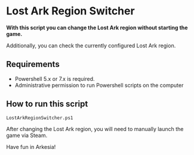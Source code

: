 # Lost Ark Region Switcher
**With this script you can change the Lost Ark region without starting the game.**

Additionally, you can check the currently configured Lost Ark region. 

## Requirements

- Powershell 5.x or 7.x is required.
- Administrative permission to run Powershell scripts on the computer

## How to run this script
```
LostArkRegionSwitcher.ps1
```

After changing the Lost Ark region, you will need to manually launch the game via Steam. 

Have fun in Arkesia!